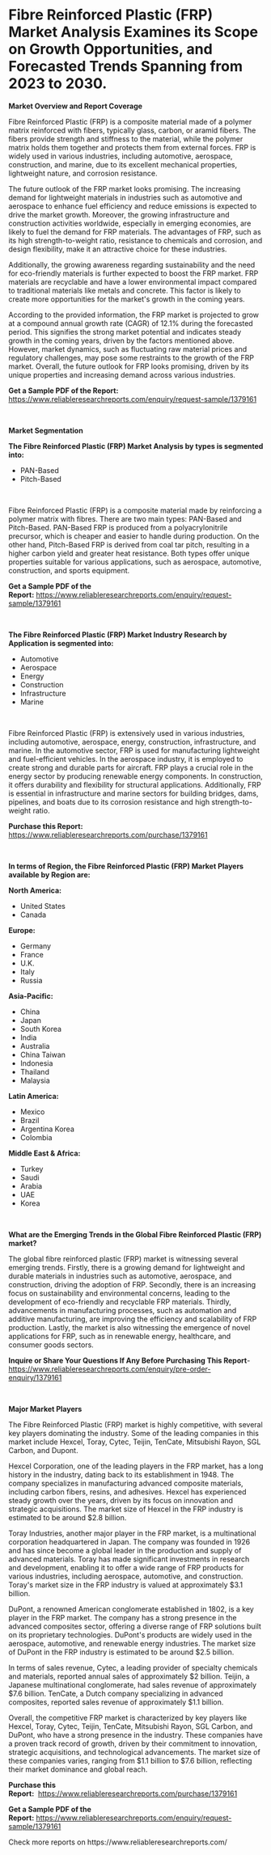 <p><h1>Fibre Reinforced Plastic (FRP) Market Analysis Examines its Scope on Growth Opportunities, and Forecasted Trends Spanning from 2023 to 2030.</h1></p><p><strong>Market Overview and Report Coverage</strong></p>
<p><p>Fibre Reinforced Plastic (FRP) is a composite material made of a polymer matrix reinforced with fibers, typically glass, carbon, or aramid fibers. The fibers provide strength and stiffness to the material, while the polymer matrix holds them together and protects them from external forces. FRP is widely used in various industries, including automotive, aerospace, construction, and marine, due to its excellent mechanical properties, lightweight nature, and corrosion resistance.</p><p>The future outlook of the FRP market looks promising. The increasing demand for lightweight materials in industries such as automotive and aerospace to enhance fuel efficiency and reduce emissions is expected to drive the market growth. Moreover, the growing infrastructure and construction activities worldwide, especially in emerging economies, are likely to fuel the demand for FRP materials. The advantages of FRP, such as its high strength-to-weight ratio, resistance to chemicals and corrosion, and design flexibility, make it an attractive choice for these industries.</p><p>Additionally, the growing awareness regarding sustainability and the need for eco-friendly materials is further expected to boost the FRP market. FRP materials are recyclable and have a lower environmental impact compared to traditional materials like metals and concrete. This factor is likely to create more opportunities for the market's growth in the coming years.</p><p>According to the provided information, the FRP market is projected to grow at a compound annual growth rate (CAGR) of 12.1% during the forecasted period. This signifies the strong market potential and indicates steady growth in the coming years, driven by the factors mentioned above. However, market dynamics, such as fluctuating raw material prices and regulatory challenges, may pose some restraints to the growth of the FRP market. Overall, the future outlook for FRP looks promising, driven by its unique properties and increasing demand across various industries.</p></p>
<p><strong>Get a Sample PDF of the Report:</strong> <a href="https://www.reliableresearchreports.com/enquiry/request-sample/1379161">https://www.reliableresearchreports.com/enquiry/request-sample/1379161</a></p>
<p>&nbsp;</p>
<p><strong>Market Segmentation</strong></p>
<p><strong>The Fibre Reinforced Plastic (FRP) Market Analysis by types is segmented into:</strong></p>
<p><ul><li>PAN-Based</li><li>Pitch-Based</li></ul></p>
<p>&nbsp;</p>
<p><p>Fibre Reinforced Plastic (FRP) is a composite material made by reinforcing a polymer matrix with fibres. There are two main types: PAN-Based and Pitch-Based. PAN-Based FRP is produced from a polyacrylonitrile precursor, which is cheaper and easier to handle during production. On the other hand, Pitch-Based FRP is derived from coal tar pitch, resulting in a higher carbon yield and greater heat resistance. Both types offer unique properties suitable for various applications, such as aerospace, automotive, construction, and sports equipment.</p></p>
<p><strong>Get a Sample PDF of the Report:</strong>&nbsp;<a href="https://www.reliableresearchreports.com/enquiry/request-sample/1379161">https://www.reliableresearchreports.com/enquiry/request-sample/1379161</a></p>
<p>&nbsp;</p>
<p><strong>The Fibre Reinforced Plastic (FRP) Market Industry Research by Application is segmented into:</strong></p>
<p><ul><li>Automotive</li><li>Aerospace</li><li>Energy</li><li>Construction</li><li>Infrastructure</li><li>Marine</li></ul></p>
<p>&nbsp;</p>
<p><p>Fibre Reinforced Plastic (FRP) is extensively used in various industries, including automotive, aerospace, energy, construction, infrastructure, and marine. In the automotive sector, FRP is used for manufacturing lightweight and fuel-efficient vehicles. In the aerospace industry, it is employed to create strong and durable parts for aircraft. FRP plays a crucial role in the energy sector by producing renewable energy components. In construction, it offers durability and flexibility for structural applications. Additionally, FRP is essential in infrastructure and marine sectors for building bridges, dams, pipelines, and boats due to its corrosion resistance and high strength-to-weight ratio.</p></p>
<p><strong>Purchase this Report:</strong>&nbsp; <a href="https://www.reliableresearchreports.com/purchase/1379161">https://www.reliableresearchreports.com/purchase/1379161</a></p>
<p>&nbsp;</p>
<p><strong>In terms of Region, the Fibre Reinforced Plastic (FRP) Market Players available by Region are:</strong></p>
<p>
    <p> <strong> North America: </strong>
        <ul>
            <li>United States</li>
            <li>Canada</li>
        </ul>
        </p> 
    <p> <strong> Europe: </strong>
        <ul>
            <li>Germany</li>
            <li>France</li>
            <li>U.K.</li>
            <li>Italy</li>
            <li>Russia</li>
        </ul>
        </p> 
    <p> <strong> Asia-Pacific: </strong>
        <ul>
            <li>China</li>
            <li>Japan</li>
            <li>South Korea</li>
            <li>India</li>
            <li>Australia</li>
            <li>China Taiwan</li>
            <li>Indonesia</li>
            <li>Thailand</li>
            <li>Malaysia</li>
        </ul>
        </p> 
    <p> <strong> Latin America: </strong>
        <ul>
            <li>Mexico</li>
            <li>Brazil</li>
            <li>Argentina Korea</li>
            <li>Colombia</li>
        </ul>
        </p> 
    <p> <strong> Middle East & Africa: </strong>
        <ul>
            <li>Turkey</li>
            <li>Saudi</li>
            <li>Arabia</li>
            <li>UAE</li>
            <li>Korea</li>
        </ul>
    </p>
    </p>
<p>&nbsp;</p>
<p><strong>What are the Emerging Trends in the Global Fibre Reinforced Plastic (FRP) market?</strong></p>
<p><p>The global fibre reinforced plastic (FRP) market is witnessing several emerging trends. Firstly, there is a growing demand for lightweight and durable materials in industries such as automotive, aerospace, and construction, driving the adoption of FRP. Secondly, there is an increasing focus on sustainability and environmental concerns, leading to the development of eco-friendly and recyclable FRP materials. Thirdly, advancements in manufacturing processes, such as automation and additive manufacturing, are improving the efficiency and scalability of FRP production. Lastly, the market is also witnessing the emergence of novel applications for FRP, such as in renewable energy, healthcare, and consumer goods sectors.</p></p>
<p><strong>Inquire or Share Your Questions If Any Before Purchasing This Report</strong>- <a href="https://www.reliableresearchreports.com/enquiry/pre-order-enquiry/1379161">https://www.reliableresearchreports.com/enquiry/pre-order-enquiry/1379161</a></p>
<p>&nbsp;</p>
<p><strong>Major Market Players</strong></p>
<p><p>The Fibre Reinforced Plastic (FRP) market is highly competitive, with several key players dominating the industry. Some of the leading companies in this market include Hexcel, Toray, Cytec, Teijin, TenCate, Mitsubishi Rayon, SGL Carbon, and Dupont.</p><p>Hexcel Corporation, one of the leading players in the FRP market, has a long history in the industry, dating back to its establishment in 1948. The company specializes in manufacturing advanced composite materials, including carbon fibers, resins, and adhesives. Hexcel has experienced steady growth over the years, driven by its focus on innovation and strategic acquisitions. The market size of Hexcel in the FRP industry is estimated to be around $2.8 billion.</p><p>Toray Industries, another major player in the FRP market, is a multinational corporation headquartered in Japan. The company was founded in 1926 and has since become a global leader in the production and supply of advanced materials. Toray has made significant investments in research and development, enabling it to offer a wide range of FRP products for various industries, including aerospace, automotive, and construction. Toray's market size in the FRP industry is valued at approximately $3.1 billion.</p><p>DuPont, a renowned American conglomerate established in 1802, is a key player in the FRP market. The company has a strong presence in the advanced composites sector, offering a diverse range of FRP solutions built on its proprietary technologies. DuPont's products are widely used in the aerospace, automotive, and renewable energy industries. The market size of DuPont in the FRP industry is estimated to be around $2.5 billion.</p><p>In terms of sales revenue, Cytec, a leading provider of specialty chemicals and materials, reported annual sales of approximately $2 billion. Teijin, a Japanese multinational conglomerate, had sales revenue of approximately $7.6 billion. TenCate, a Dutch company specializing in advanced composites, reported sales revenue of approximately $1.1 billion.</p><p>Overall, the competitive FRP market is characterized by key players like Hexcel, Toray, Cytec, Teijin, TenCate, Mitsubishi Rayon, SGL Carbon, and DuPont, who have a strong presence in the industry. These companies have a proven track record of growth, driven by their commitment to innovation, strategic acquisitions, and technological advancements. The market size of these companies varies, ranging from $1.1 billion to $7.6 billion, reflecting their market dominance and global reach.</p></p>
<p><strong>Purchase this Report:</strong>&nbsp;&nbsp;<a href="https://www.reliableresearchreports.com/purchase/1379161">https://www.reliableresearchreports.com/purchase/1379161</a></p>
<p></p>
<p><strong>Get a Sample PDF of the Report:</strong>&nbsp;<a href="https://www.reliableresearchreports.com/enquiry/request-sample/1379161">https://www.reliableresearchreports.com/enquiry/request-sample/1379161</a></p>
<p>Check more reports on https://www.reliableresearchreports.com/</p>